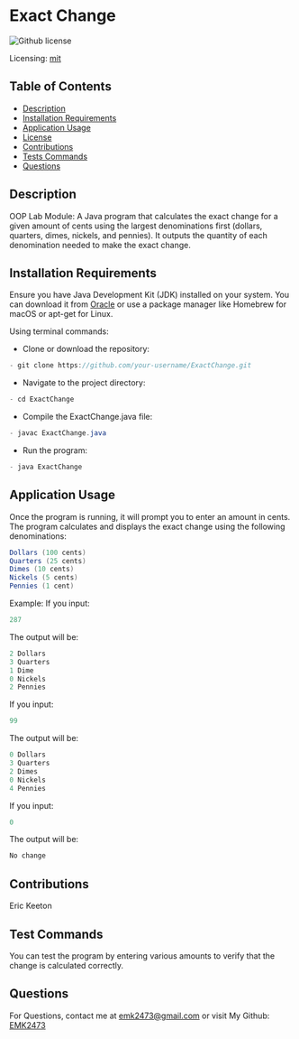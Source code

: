 # Exact Change
![Github license](https://img.shields.io/badge/mit-blue.svg)
 
 Licensing: [mit](https://choosealicense.com/licenses/mit/)

## Table of Contents
- [Description](#description)
- [Installation Requirements](#installation-requirements)
- [Application Usage](#application-usage)
- [License](#licensing-information)
- [Contributions](#contributions)
- [Tests Commands](#tests-commands)
- [Questions](#questions)
## Description
OOP Lab Module: A Java program that calculates the exact change for a given amount of cents using the largest denominations first (dollars, quarters, dimes, nickels, and pennies). It outputs the quantity of each denomination needed to make the exact change.

## Installation Requirements
Ensure you have Java Development Kit (JDK) installed on your system. You can download it from [Oracle](https://www.oracle.com/java/technologies/downloads/) or use a package manager like Homebrew for macOS or apt-get for Linux. 

Using terminal commands: 

- Clone or download the repository: 
```Java 
- git clone https://github.com/your-username/ExactChange.git 
```

- Navigate to the project directory: 
```Java
- cd ExactChange 
```
- Compile the ExactChange.java file: 
```Java
- javac ExactChange.java 
```
- Run the program: 
```Java
- java ExactChange
```  


## Application Usage
Once the program is running, it will prompt you to enter an amount in cents. The program calculates and displays the exact change using the following denominations:  
```Java
Dollars (100 cents) 
Quarters (25 cents) 
Dimes (10 cents) 
Nickels (5 cents) 
Pennies (1 cent) 
```
Example: If you input:
```Java
287
``` 
The output will be:
```Java
2 Dollars 
3 Quarters 
1 Dime 
0 Nickels 
2 Pennies 
```
If you input:
```Java
99
``` 
The output will be:
```Java 
0 Dollars 
3 Quarters 
2 Dimes 
0 Nickels 
4 Pennies 
```
If you input:
```Java
0
```
The output will be:
```Java
No change
```
## Contributions
Eric Keeton

## Test Commands
You can test the program by entering various amounts to verify that the change is calculated correctly.

## Questions
For Questions, contact me at emk2473@gmail.com or visit My Github: [EMK2473](https://github.com/EMK2473)